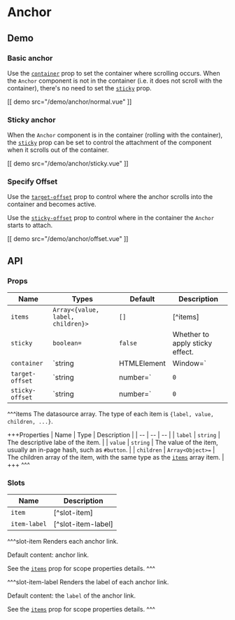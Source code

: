 # Anchor

## Demo

### Basic anchor

Use the [`container`](#props-container) prop to set the container where scrolling occurs. When the `Anchor` component is not in the container (i.e. it does not scroll with the container), there's no need to set the [`sticky`](#props-sticky ) prop.

[[ demo src="/demo/anchor/normal.vue" ]]

### Sticky anchor

When the `Anchor` component is in the container (rolling with the container), the [`sticky`](#props-sticky) prop can be set to control the attachment of the component when it scrolls out of the container.

[[ demo src="/demo/anchor/sticky.vue" ]]

### Specify Offset

Use the [`target-offset`](#props-target-offset) prop to control where the anchor scrolls into the container and becomes active.

Use the [`sticky-offset`](#props-sticky-offset) prop to control where in the container the `Anchor` starts to attach.

[[ demo src="/demo/anchor/offset.vue" ]]

## API

### Props

| Name | Types | Default | Description |
| -- | -- | -- | -- |
| ``items`` | `Array<{value, label, children}>` | `[]` | [^items] |
| ``sticky`` | `boolean=` | `false` | Whether to apply sticky effect. |
| ``container`` | `string | HTMLElement | Window=` | - | The container which the `Anchor` component attaches to and checks active state against. |
| ``target-offset`` | `string | number=` | `0` | When an anchor is at the `target-offset` position of the container, then the corresponding anchor link is active. The numeric type value is a `px` value, or a percentage string such as `'10%'` can also be used, which will be calculated based on the height of the `container`. |
| ``sticky-offset`` | `string | number=` | `0` | For a sticky `Anchor`, when the container scrolls to the `sticky-offset` position, then the `Anchor` starts to attach. Different value types have the same meaning as the [`target-offset`](#props-target-offset) prop. |

^^^items
The datasource array. The type of each item is `{label, value, children, ...}`.

+++Properties
| Name | Type | Description |
| -- | -- | -- |
| `label` | `string` | The descriptive labe of the item. |
| `value` | `string` | The value of the item, usually an in-page hash, such as `#button`. |
| `children` | `Array<Object>=` | The children array of the item, with the same type as the [`items`](#props-items) array item. |
+++
^^^

### Slots

| Name | Description |
| -- | -- |
| ``item`` | [^slot-item] |
| ``item-label`` | [^slot-item-label] |

^^^slot-item
Renders each anchor link.

Default content: anchor link.

See the [`items`](#props-items) prop for scope properties details.
^^^

^^^slot-item-label
Renders the label of each anchor link.

Default content: the `label` of the anchor link.

See the [`items`](#props-items) prop for scope properties details.
^^^
